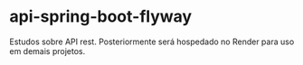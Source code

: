 # api-spring-boot-flyway
Estudos sobre API rest. Posteriormente será hospedado no Render para uso em demais projetos.
